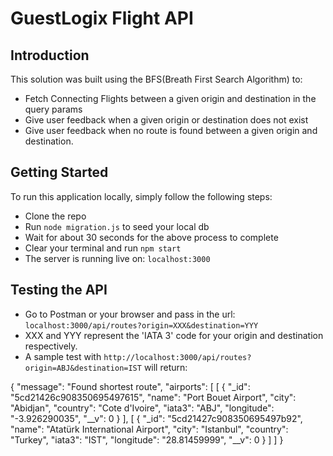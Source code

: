 # GuestLogix Flight API 

## Introduction
This solution was built using the BFS(Breath First Search Algorithm) to:
- Fetch Connecting Flights between a given origin and destination in the query params
- Give user feedback when a given origin or destination does not exist
- Give user feedback when no route is found between a given origin and destination.

## Getting Started
To run this application locally, simply follow the following steps:
- Clone the repo
- Run `node migration.js` to seed your local db
- Wait for about 30 seconds for the above process to complete
- Clear your terminal and run `npm start`
- The server is running live on: `localhost:3000`

## Testing the API
- Go to Postman or your browser and pass in the url: `localhost:3000/api/routes?origin=XXX&destination=YYY`
- XXX and YYY represent the 'IATA 3' code for your origin and destination respectively.
- A sample test with `http://localhost:3000/api/routes?origin=ABJ&destination=IST` will return:

{
  "message": "Found shortest route",
  "airports": [
      [
          {
              "_id": "5cd21426c908350695497615",
              "name": "Port Bouet Airport",
              "city": "Abidjan",
              "country": "Cote d'Ivoire",
              "iata3": "ABJ",
              "longitude": "-3.926290035",
              "__v": 0
          }
      ],
      [
          {
              "_id": "5cd21427c908350695497b92",
              "name": "Atatürk International Airport",
              "city": "Istanbul",
              "country": "Turkey",
              "iata3": "IST",
              "longitude": "28.81459999",
              "__v": 0
          }
      ]
  ]
}

